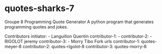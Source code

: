 # quotes-sharks-7
Groupe 8
Programming Quote Generator
A python program that generates programming quotes and jokes.

Contributors
initiator: - Languillon Quentin
contributor-1: - 
contributor-2: - RIGOLOT jeremy
contributor-3: - Morry Tibo
Fork urls
contributor-1: quotes-meyer-8
contributor-2: quotes-rigolot-8
contributor-3: quotes-morry-8
